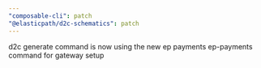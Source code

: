 ```yaml
---
"composable-cli": patch
"@elasticpath/d2c-schematics": patch
---
```


d2c generate command is now using the new ep payments ep-payments command for gateway setup
